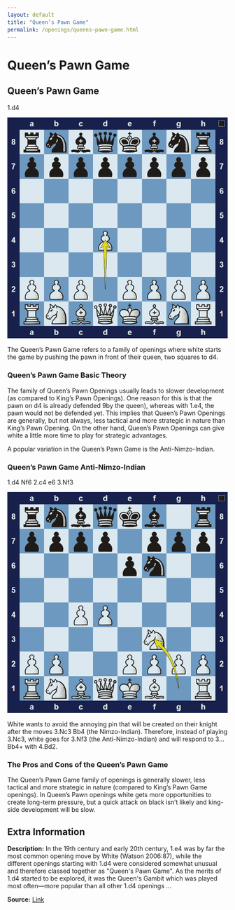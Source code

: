```yaml
---
layout: default
title: "Queen’s Pawn Game"
permalink: /openings/queens-pawn-game.html
---
```



# Queen’s Pawn Game



## Queen’s Pawn Game

1.d4

![Queen's Pawn Game](../images/queens-pawn-game-1.png)

The Queen’s Pawn Game refers to a family of openings where white starts the game by pushing the pawn in front of their queen, two squares to d4.

### Queen’s Pawn Game Basic Theory

The family of Queen’s Pawn Openings usually leads to slower development (as compared to King’s Pawn Openings). One reason for this is that the pawn on d4 is already defended 9by the queen), whereas with 1.e4, the pawn would not be defended yet. This implies that Queen’s Pawn Openings are generally, but not always, less tactical and more strategic in nature than King’s Pawn Opening. On the other hand, Queen’s Pawn Openings can give white a little more time to play for strategic advantages.

A popular variation in the Queen’s Pawn Game is the Anti-Nimzo-Indian.

### Queen’s Pawn Game Anti-Nimzo-Indian

1.d4 Nf6 2.c4 e6 3.Nf3

![Queen's Pawn Game Anti-Nimzo-Indian](../images/queens-pawn-game-2.png)

White wants to avoid the annoying pin that will be created on their knight after the moves 3.Nc3 Bb4 (the Nimzo-Indian). Therefore, instead of playing 3.Nc3, white goes for 3.Nf3 (the Anti-Nimzo-Indian) and will respond to 3… Bb4+ with 4.Bd2.

### The Pros and Cons of the Queen’s Pawn Game

The Queen’s Pawn Game family of openings is generally slower, less tactical and more strategic in nature (compared to King’s Pawn Game openings). In Queen’s Pawn openings white gets more opportunities to create long-term pressure, but a quick attack on black isn’t likely and king-side development will be slow.



## Extra Information
**Description:** In the 19th century and early 20th century, 1.e4 was by far the most common opening move by White (Watson 2006:87), while the different openings starting with 1.d4 were considered somewhat unusual and therefore classed together as "Queen's Pawn Game". As the merits of 1.d4 started to be explored, it was the Queen's Gambit which was played most often—more popular than all other 1.d4 openings ...

**Source:** [Link](https://en.wikipedia.org/wiki/Queen's_Pawn_Game)
